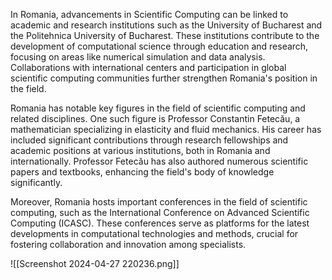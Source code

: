 In Romania, advancements in Scientific Computing can be linked to academic and research institutions such as the University of Bucharest and the Politehnica University of Bucharest. These institutions contribute to the development of computational science through education and research, focusing on areas like numerical simulation and data analysis. Collaborations with international centers and participation in global scientific computing communities further strengthen Romania's position in the field. 

Romania has notable key figures in the field of scientific computing and related disciplines. One such figure is Professor Constantin Fetecău, a mathematician specializing in elasticity and fluid mechanics. His career has included significant contributions through research fellowships and academic positions at various institutions, both in Romania and internationally. Professor Fetecău has also authored numerous scientific papers and textbooks, enhancing the field's body of knowledge significantly.

Moreover, Romania hosts important conferences in the field of scientific computing, such as the International Conference on Advanced Scientific Computing (ICASC). These conferences serve as platforms for the latest developments in computational technologies and methods, crucial for fostering collaboration and innovation among specialists.

![[Screenshot 2024-04-27 220236.png]]